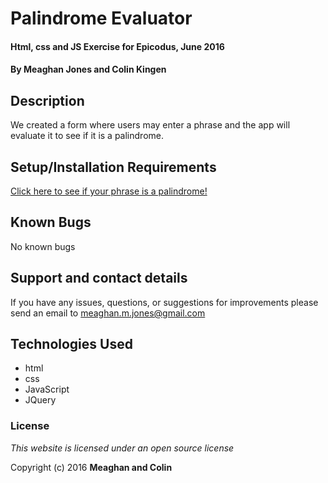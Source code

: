 # Palindrome Evaluator


#### Html, css and JS Exercise for Epicodus, June 2016

#### By **Meaghan Jones and Colin Kingen**

## Description

We created a form where users may enter a phrase and the app will evaluate it to see if it is a palindrome. 

## Setup/Installation Requirements

 [Click here to see if your phrase is a palindrome!](https://rawgit.com/meaghanjones/palindrome_evaluator/master/index.html)


## Known Bugs

No known bugs

## Support and contact details

If you have any issues, questions, or suggestions for improvements please send an email to meaghan.m.jones@gmail.com

## Technologies Used

* html
* css
* JavaScript
* JQuery

### License

*This website is licensed under an open source license*

Copyright (c) 2016 **Meaghan and Colin**
